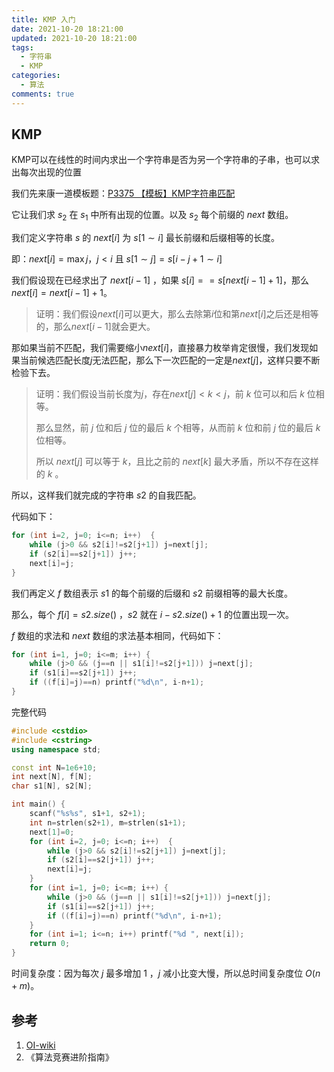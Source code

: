 ```yaml
---
title: KMP 入门
date: 2021-10-20 18:21:00
updated: 2021-10-20 18:21:00
tags:
  - 字符串
  - KMP
categories:
  - 算法
comments: true
---
```

## KMP

KMP可以在线性的时间内求出一个字符串是否为另一个字符串的子串，也可以求出每次出现的位置

我们先来康一道模板题：[P3375 【模板】KMP字符串匹配](https://www.luogu.com.cn/problem/P3375)

它让我们求 $s_2$ 在 $s_1$ 中所有出现的位置。以及 $s_2$ 每个前缀的 $next$ 数组。

我们定义字符串 $s$ 的 $next[i]$ 为 $s[1\sim i]$ 最长前缀和后缀相等的长度。

即：$next[i]=\max j$，$j<i$ 且 $s[1\sim j]=s[i-j+1\sim i]$

我们假设现在已经求出了 $next[i-1]$ ，如果 $s[i]==s[next[i-1]+1]$，那么$next[i]=next[i-1]+1$。

> 证明：我们假设$next[i]$可以更大，那么去除第$i$位和第$next[i]$之后还是相等的，那么$next[i-1]$就会更大。

那如果当前不匹配，我们需要缩小$next[i]$，直接暴力枚举肯定很慢，我们发现如果当前候选匹配长度$j$无法匹配，那么下一次匹配的一定是$next[j]$，这样只要不断检验下去。

> 证明：我们假设当前长度为$j$，存在$next[j]<k<j$，前 $k$ 位可以和后 $k$ 位相等。
>
> 那么显然，前 $j$ 位和后 $j$ 位的最后 $k$ 个相等，从而前 $k$ 位和前 $j$ 位的最后 $k$ 位相等。
>
> 所以 $next[j]$ 可以等于 $k$，且比之前的 $next[k]$ 最大矛盾，所以不存在这样的 $k$ 。

所以，这样我们就完成的字符串 $s2$ 的自我匹配。

代码如下：

```c++
for (int i=2, j=0; i<=n; i++)  {
	while (j>0 && s2[i]!=s2[j+1]) j=next[j];
	if (s2[i]==s2[j+1]) j++;
	next[i]=j;
}

```

我们再定义 $f$ 数组表示 $s1$ 的每个前缀的后缀和 $s2$ 前缀相等的最大长度。

那么，每个 $f[i]=s2.size()$ ，$s2$ 就在 $i-s2.size()+1$ 的位置出现一次。

$f$ 数组的求法和 $next$ 数组的求法基本相同，代码如下：
```c++
for (int i=1, j=0; i<=m; i++) {
	while (j>0 && (j==n || s1[i]!=s2[j+1])) j=next[j];
	if (s1[i]==s2[j+1]) j++;
	if ((f[i]=j)==n) printf("%d\n", i-n+1);
}
```
完整代码
```c++
#include <cstdio>
#include <cstring>
using namespace std;

const int N=1e6+10;
int next[N], f[N];
char s1[N], s2[N];

int main() {
	scanf("%s%s", s1+1, s2+1);
	int n=strlen(s2+1), m=strlen(s1+1);
	next[1]=0;
	for (int i=2, j=0; i<=n; i++)  {
		while (j>0 && s2[i]!=s2[j+1]) j=next[j];
		if (s2[i]==s2[j+1]) j++;
		next[i]=j;
	}
	for (int i=1, j=0; i<=m; i++) {
		while (j>0 && (j==n || s1[i]!=s2[j+1])) j=next[j];
		if (s1[i]==s2[j+1]) j++;
		if ((f[i]=j)==n) printf("%d\n", i-n+1);
	}
	for (int i=1; i<=n; i++) printf("%d ", next[i]);
	return 0;
}
```

时间复杂度：因为每次 $j$ 最多增加 $1$ ，$j$ 减小比变大慢，所以总时间复杂度位 $O(n+m)$。

## 参考
1. [OI-wiki](https://oi-wiki.org/string/kmp/)
2. 《算法竞赛进阶指南》
